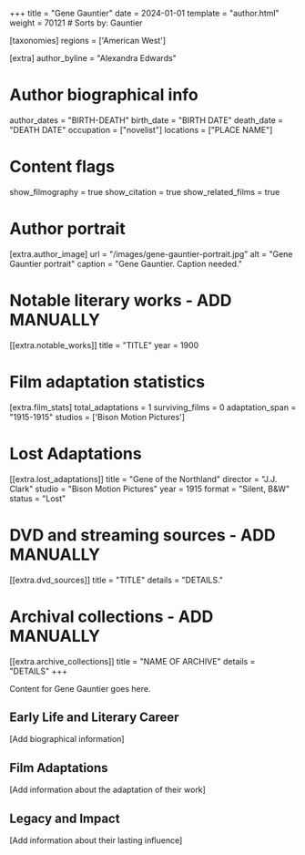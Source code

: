 +++
title = "Gene Gauntier"
date = 2024-01-01
template = "author.html"
weight = 70121  # Sorts by: Gauntier

[taxonomies]
regions = ['American West']

[extra]
author_byline = "Alexandra Edwards"

# Author biographical info
author_dates = "BIRTH-DEATH"
birth_date = "BIRTH DATE"
death_date = "DEATH DATE"
occupation = ["novelist"]
locations = ["PLACE NAME"]

# Content flags
show_filmography = true
show_citation = true
show_related_films = true

# Author portrait
[extra.author_image]
url = "/images/gene-gauntier-portrait.jpg"
alt = "Gene Gauntier portrait"
caption = "Gene Gauntier. Caption needed."

# Notable literary works - ADD MANUALLY
[[extra.notable_works]]
title = "TITLE"
year = 1900

# Film adaptation statistics
[extra.film_stats]
total_adaptations = 1
surviving_films = 0
adaptation_span = "1915-1915"
studios = ['Bison Motion Pictures']
# Lost Adaptations
[[extra.lost_adaptations]]
title = "Gene of the Northland"
director = "J.J. Clark"
studio = "Bison Motion Pictures"
year = 1915
format = "Silent, B&W"
status = "Lost"


# DVD and streaming sources - ADD MANUALLY
[[extra.dvd_sources]]
title = "TITLE"
details = "DETAILS."

# Archival collections - ADD MANUALLY
[[extra.archive_collections]]
title = "NAME OF ARCHIVE"
details = "DETAILS"
+++

Content for Gene Gauntier goes here. 

## Early Life and Literary Career

[Add biographical information]

## Film Adaptations

[Add information about the adaptation of their work]

## Legacy and Impact

[Add information about their lasting influence]
